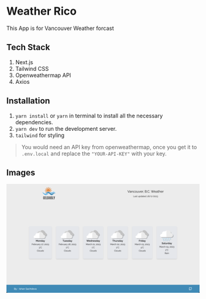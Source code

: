 # Weather Rico

This App is for Vancouver Weather forcast

## Tech Stack

1. Next.js
2. Tailwind CSS
3. Openweathermap API
4. Axios

## Installation

1. `yarn install` or `yarn` in terminal to install all the necessary dependencies.
2. `yarn dev` to run the development server.
3. `tailwind` for styling

> You would need an API key from openweathermap, once you get it to `.env.local` and replace the `"YOUR-API-KEY"` with your key.

## Images

![Screenshot](/public/screenshot-1.png)
